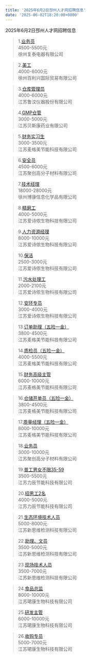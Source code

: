 ```yaml
---
title: '2025年6月2日邳州人才网招聘信息'
date: '2025-06-02T18:20:00+0800'
---
```

2025年6月2日邳州人才网招聘信息
<!--more-->
>1.[业务员](https://www.pzhr.com/job/18808.html)<br>
>4500-5500元<br>
>徐州复泰电器有限公司

>2.[美工](https://www.pzhr.com/job/13788.html)<br>
>4000-6000元<br>
>徐州百利兴国际贸易有限公司

>3.[仓库管理员](https://www.pzhr.com/job/14540.html)<br>
>4000-6000元<br>
>江苏鲁汶仪器股份有限公司

>4.[GMP仓管](https://www.pzhr.com/job/17982.html)<br>
>3000-5000元<br>
>江苏贝斯康药业有限公司

>5.[财务实习生](https://www.pzhr.com/job/18809.html)<br>
>3000-3500元<br>
>江苏麦格美节能科技有限公司

>6.[安全员](https://www.pzhr.com/job/18807.html)<br>
>4500-6000元<br>
>江苏聚创高分子材料有限公司

>7.[技术经理](https://www.pzhr.com/job/17765.html)<br>
>18000-28000元<br>
>徐州博康信息化学品有限公司

>8.[精磨工](https://www.pzhr.com/job/18778.html)<br>
>4000-5000元<br>
>江苏爱诗侬生物科技有限公司

>9.[人力资源经理](https://www.pzhr.com/job/18774.html)<br>
>8000-10000元<br>
>江苏爱诗侬生物科技有限公司

>10.[保洁](https://www.pzhr.com/job/18752.html)<br>
>2500-3000元<br>
>江苏爱诗侬生物科技有限公司

>11.[污水处理工](https://www.pzhr.com/job/18668.html)<br>
>2000-2100元<br>
>江苏爱诗侬生物科技有限公司

>12.[安环专员](https://www.pzhr.com/job/18427.html)<br>
>3000-4000元<br>
>江苏爱诗侬生物科技有限公司

>13.[订单助理（五险一金）](https://www.pzhr.com/job/15186.html)<br>
>3800-4500元<br>
>江苏麦格美节能科技有限公司

>14.[质检员（五险一金）](https://www.pzhr.com/job/18794.html)<br>
>4000-5500元<br>
>江苏麦格美节能科技有限公司

>15.[财务高级主管](https://www.pzhr.com/job/18792.html)<br>
>6000-10000元<br>
>江苏麦格美节能科技有限公司

>16.[仓储开单员（五险一金）](https://www.pzhr.com/job/18810.html)<br>
>3800-4500元<br>
>江苏麦格美节能科技有限公司

>17.[质量经理（五险一金）](https://www.pzhr.com/job/17692.html)<br>
>8000-10000元<br>
>江苏麦格美节能科技有限公司

>18.[业务员](https://www.pzhr.com/job/18615.html)<br>
>3000-10000元<br>
>江苏聚创高分子材料有限公司

>19.[普工男女不限35-59](https://www.pzhr.com/job/17074.html)<br>
>3500-5500元<br>
>江苏力辰节能科技有限公司

>20.[招男工2名](https://www.pzhr.com/job/18733.html)<br>
>4000-5000元<br>
>江苏力辰节能科技有限公司

>21.[生态环境技术人员](https://www.pzhr.com/job/13441.html)<br>
>5000-8000元<br>
>江苏新思维检测科技有限公司

>22.[助理、文员](https://www.pzhr.com/job/9836.html)<br>
>3500-5000元<br>
>江苏新思维检测科技有限公司

>23.[现场技术人员](https://www.pzhr.com/job/10924.html)<br>
>3500-7000元<br>
>江苏新思维检测科技有限公司

>24.[食品总监](https://www.pzhr.com/job/18600.html)<br>
>8000-10000元<br>
>江苏珺康生物科技有限公司

>25.[研发主管](https://www.pzhr.com/job/17275.html)<br>
>6000-10000元<br>
>江苏珺康生物科技有限公司

>26.[收购专员](https://www.pzhr.com/job/17290.html)<br>
>5000-7000元<br>
>江苏珺康生物科技有限公司


